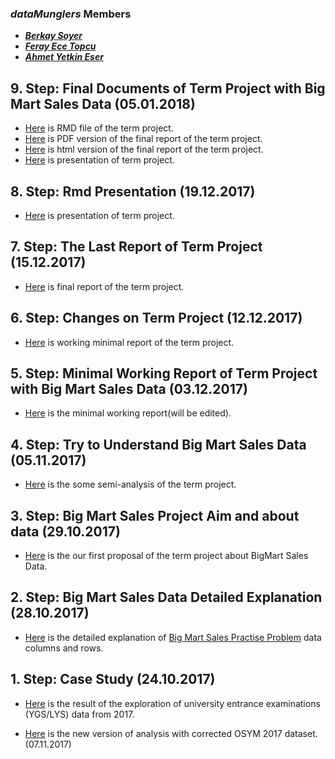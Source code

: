 ### *__dataMunglers__* Members
 + __*[Berkay Soyer](https://mef-bda503.github.io/pj-berkaysoyer/)*__
 + __*[Feray Ece Topcu](https://mef-bda503.github.io/pj-ferayece/)*__
 + __*[Ahmet Yetkin Eser](https://mef-bda503.github.io/pj-esera/)*__

## 9. Step: Final Documents of Term Project with Big Mart Sales Data (05.01.2018)

+ [Here](files/LastVersion/20180105_BigMart.Rmd) is RMD file of the term project.
+ [Here](files/LastVersion/20180105_BigMart.pdf) is PDF version of the final report of the term project.
+ [Here](files/LastVersion/20180105_BigMart.html) is html version of the final report of the term project.
+ [Here](files/20171219_BigMart_Pres_Ece_2.htm) is presentation of term project.

## 8. Step: Rmd Presentation (19.12.2017)
+  [Here](files/20171219_BigMart_Pres_Ece_2.htm) is presentation of term project.

## 7. Step: The Last Report of Term Project (15.12.2017)
+  [Here](files/20171218_BigMart_Ece.html) is final report of the term project.

## 6. Step: Changes on Term Project (12.12.2017)

+ [Here](files/20171212_BigMart.html) is working minimal report of the term project.

## 5. Step: Minimal Working Report of Term Project with Big Mart Sales Data  (03.12.2017)

+ [Here](files/20171203_BigMart_Data.html) is the minimal working report(will be edited).

## 4. Step: Try to Understand Big Mart Sales Data (05.11.2017)

+ [Here](Yetkins/20171105_BigMartSalesData_Udacity.html) is the some semi-analysis of the term project.

## 3. Step: Big Mart Sales Project Aim and about data (29.10.2017)

+ [Here](Yetkins/20171029_bigMartSalesProblemSummary.html) is the our first proposal of the term project about BigMart Sales Data.

## 2. Step: Big Mart Sales Data Detailed Explanation (28.10.2017)

 + [Here](Yetkins/20171028_bigMartSalesData_Columns_Rows_Detailed.html) is the detailed explanation of [Big Mart Sales Practise Problem](https://datahack.analyticsvidhya.com/contest/practice-problem-big-mart-sales-iii/) data columns and rows.

## 1. Step: Case Study (24.10.2017)
 
 + [Here](files/Data_Munglers_OSYMUTF8.html) is the result of the exploration of university entrance examinations (YGS/LYS) data from 2017.

+ [Here](files/OSYM2017_v2.html) is the new version of analysis with corrected OSYM 2017 dataset. (07.11.2017)
